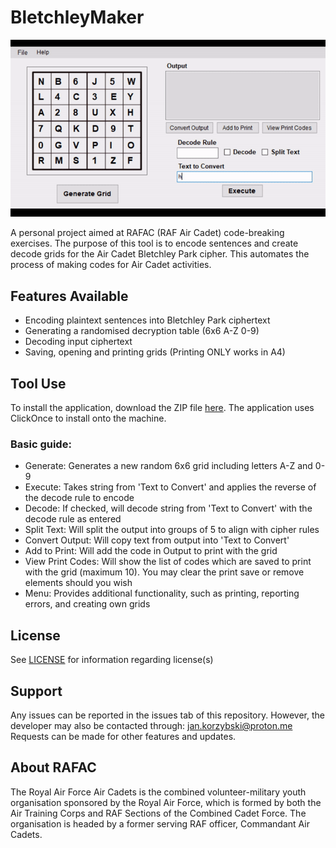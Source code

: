 # BletchleyMaker
![Program Demo](./image.gif)

A personal project aimed at RAFAC (RAF Air Cadet) code-breaking exercises. The purpose of this tool is to encode sentences and create decode grids for the Air Cadet Bletchley Park cipher. This automates the process of making codes for Air Cadet activities.

## Features Available
- Encoding plaintext sentences into Bletchley Park ciphertext
- Generating a randomised decryption table (6x6 A-Z 0-9)
- Decoding input ciphertext
- Saving, opening and printing grids (Printing ONLY works in A4)

## Tool Use
To install the application, download the ZIP file [here](https://github.com/shr0m/BletchleyMaker/releases/tag/v2.0.0.0). The application uses ClickOnce to install onto the machine.

### Basic guide:
- Generate: Generates a new random 6x6 grid including letters A-Z and 0-9
- Execute: Takes string from 'Text to Convert' and applies the reverse of the decode rule to encode
- Decode: If checked, will decode string from 'Text to Convert' with the decode rule as entered
- Split Text: Will split the output into groups of 5 to align with cipher rules
- Convert Output: Will copy text from output into 'Text to Convert'
- Add to Print: Will add the code in Output to print with the grid
- View Print Codes: Will show the list of codes which are saved to print with the grid (maximum 10). You may clear the print save or remove elements should you wish
- Menu: Provides additional functionality, such as printing, reporting errors, and creating own grids

## License
See [LICENSE](./LICENSE) for information regarding license(s)

## Support
Any issues can be reported in the issues tab of this repository. However, the developer may also be contacted through: jan.korzybski@proton.me
Requests can be made for other features and updates.

## About RAFAC
The Royal Air Force Air Cadets is the combined volunteer-military youth organisation sponsored by the Royal Air Force, which is formed by both the Air Training Corps and RAF Sections of the Combined Cadet Force. The organisation is headed by a former serving RAF officer, Commandant Air Cadets.
